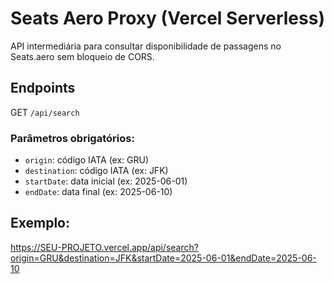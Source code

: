 # Seats Aero Proxy (Vercel Serverless)

API intermediária para consultar disponibilidade de passagens no Seats.aero sem bloqueio de CORS.

## Endpoints

GET `/api/search`

### Parâmetros obrigatórios:
- `origin`: código IATA (ex: GRU)
- `destination`: código IATA (ex: JFK)
- `startDate`: data inicial (ex: 2025-06-01)
- `endDate`: data final (ex: 2025-06-10)

## Exemplo:

https://SEU-PROJETO.vercel.app/api/search?origin=GRU&destination=JFK&startDate=2025-06-01&endDate=2025-06-10
